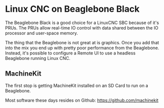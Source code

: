 # Linux CNC on Beaglebone Black

The Beaglebone Black is a good choice for a LinuxCNC SBC because of it's PRUs. The PRUs allow real-time IO control with data shared between the IO processor and user-space memory.

The thing that the Beaglebone is not great at is graphics. Once you add that into the mix you end up with pretty poor performance from the Beaglebone. Instead, it's possible to configure a Remote UI to use a headless Beaglebone running Linux CNC.

## MachineKit

The first stop is getting MachineKit installed on an SD Card to run on a Beaglebone.

Most software these days resides on Github: https://github.com/machinekit
